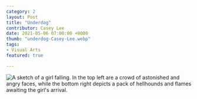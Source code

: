 ```yaml
---
category: 2
layout: Post
title: "Underdog"
contributor: Casey Lee
date: 2021-05-06 07:00:00 +0000
thumb: "underdog-Casey-Lee.webp"
tags: 
- Visual Arts
featured: true

---
```

<div class="center">
    <img src="{{ site.baseurl }}/uploads/2/underdog-Casey-Lee.jpg" 
        alt="A sketch of a girl falling. In the top left are a crowd of astonished and angry faces, while the bottom right depicts a pack of hellhounds and flames awaiting the girl's arrival.">
</div>